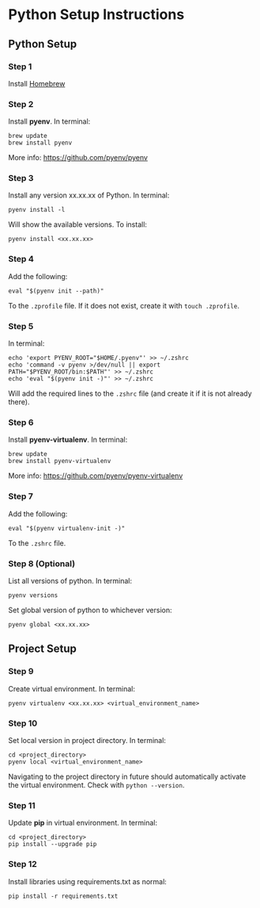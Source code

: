 # Python Setup Instructions

## Python Setup

### Step 1

Install [Homebrew](https://brew.sh)

### Step 2

Install **pyenv**.
In terminal:
```
brew update
brew install pyenv
```
More info: <https://github.com/pyenv/pyenv>

### Step 3

Install any version xx.xx.xx of Python.
In terminal:
```
pyenv install -l
```
Will show the available versions. To install:

```
pyenv install <xx.xx.xx>
```

### Step 4

Add the following:
```
eval "$(pyenv init --path)"
```
To the `.zprofile` file. If it does not exist, create it with `touch .zprofile`.

### Step 5

In terminal:
```
echo 'export PYENV_ROOT="$HOME/.pyenv"' >> ~/.zshrc
echo 'command -v pyenv >/dev/null || export PATH="$PYENV_ROOT/bin:$PATH"' >> ~/.zshrc
echo 'eval "$(pyenv init -)"' >> ~/.zshrc
```
Will add the required lines to the `.zshrc` file (and create it if it is not already there).

### Step 6

Install **pyenv-virtualenv**.
In terminal:
```
brew update
brew install pyenv-virtualenv
```
More info: <https://github.com/pyenv/pyenv-virtualenv>

### Step 7

Add the following:
```
eval "$(pyenv virtualenv-init -)"
```
To the `.zshrc` file.

### Step 8 (Optional)

List all versions of python.
In terminal:
```
pyenv versions
```

Set global version of python to whichever version:
```
pyenv global <xx.xx.xx>
```

## Project Setup

### Step 9

Create virtual environment.
In terminal:
```
pyenv virtualenv <xx.xx.xx> <virtual_environment_name>
```

### Step 10

Set local version in project directory.
In terminal:
```
cd <project_directory>
pyenv local <virtual_environment_name>
```
Navigating to the project directory in future should automatically activate the virtual environment. Check with `python --version`.

### Step 11

Update **pip** in virtual environment.
In terminal:
```
cd <project_directory>
pip install --upgrade pip
```

### Step 12

Install libraries using requirements.txt as normal:
```
pip install -r requirements.txt
```


